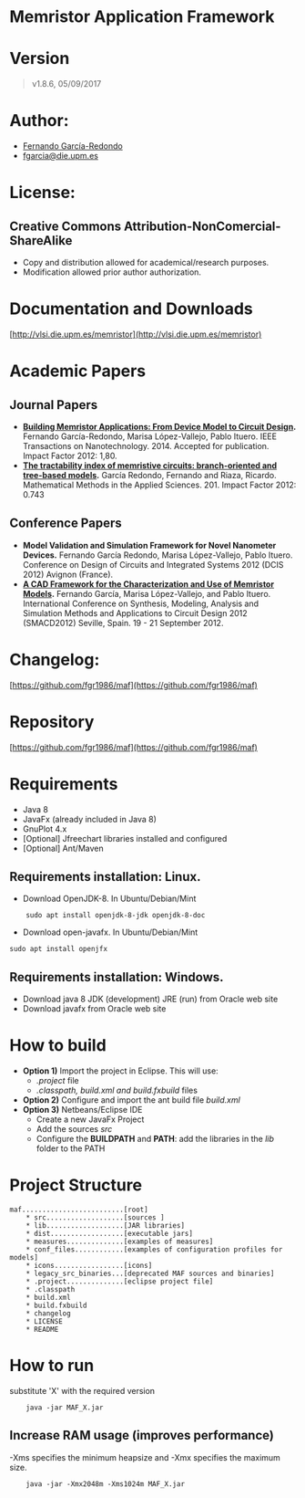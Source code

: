 # Memristor Application Framework

# Version
> v1.8.6, 05/09/2017

# Author:
* [Fernando García-Redondo](http://www.fernandeando.com/profile.html)
* [fgarcia@die.upm.es](mailto:fgarcia@die.upm.es)

# License:
## **Creative Commons Attribution-NonComercial-ShareAlike**
* Copy and distribution allowed for academical/research purposes.
* Modification allowed prior author authorization.

# Documentation and Downloads
[http://vlsi.die.upm.es/memristor](http://vlsi.die.upm.es/memristor)

# Academic Papers
## Journal Papers
* **[Building Memristor Applications: From Device Model to Circuit Design](http://dx.doi.org/10.1109/TNANO.2014.2345093).** Fernando García-Redondo, Marisa López-Vallejo, Pablo Ituero. IEEE Transactions on Nanotechnology. 2014. Accepted for publication. Impact Factor 2012: 1,80.
* **[The tractability index of memristive circuits: branch-oriented and tree-based models](http://oa.upm.es/10286/1/tractmem1.pdf).** García Redondo, Fernando and Riaza, Ricardo. Mathematical Methods in the Applied Sciences. 201. Impact Factor 2012: 0.743

## Conference Papers
* **Model Validation and Simulation Framework for Novel Nanometer Devices.** Fernando García Redondo, Marisa López-Vallejo, Pablo Ituero. Conference on Design of Circuits and Integrated Systems 2012 (DCIS 2012) Avignon (France).
* **[A CAD Framework for the Characterization and Use of Memristor Models](http://dx.doi.org/10.1109/SMACD.2012.6339408).** Fernando García, Marisa López-Vallejo, and Pablo Ituero. International Conference on Synthesis, Modeling, Analysis and Simulation Methods and Applications to Circuit Design 2012 (SMACD2012) Seville, Spain. 19 - 21 September 2012.

# Changelog:
[https://github.com/fgr1986/maf](https://github.com/fgr1986/maf)

# Repository
[https://github.com/fgr1986/maf](https://github.com/fgr1986/maf)


# Requirements
* Java 8
* JavaFx (already included in Java 8)
* GnuPlot 4.x
* [Optional] Jfreechart libraries installed and configured
* [Optional] Ant/Maven

## Requirements installation: Linux.
* Download OpenJDK-8. In Ubuntu/Debian/Mint
```
	sudo apt install openjdk-8-jdk openjdk-8-doc
```
* Download open-javafx. In Ubuntu/Debian/Mint
```
sudo apt install openjfx
```

## Requirements installation: Windows.
* Download java 8 JDK (development) JRE (run) from Oracle web site
* Download javafx from Oracle web site

# How to build
* **Option 1)** Import the project in Eclipse. This will use:
	* *.project* file
	* *.classpath, build.xml and build.fxbuild* files
* **Option 2)** Configure and import the ant build file *build.xml*
* **Option 3)** Netbeans/Eclipse IDE
	* Create a new JavaFx Project
	* Add the sources *src*
	* Configure the **BUILDPATH** and **PATH**: add the libraries in the *lib* folder to the PATH

# Project Structure

```
maf.........................[root]
    * src...................[sources ]
    * lib...................[JAR libraries]
    * dist..................[executable jars]
    * measures..............[examples of measures]
    * conf_files............[examples of configuration profiles for models]
    * icons.................[icons]
    * legacy_src_binaries...[deprecated MAF sources and binaries]
    * .project..............[eclipse project file]
    * .classpath
    * build.xml
    * build.fxbuild
    * changelog
    * LICENSE
    * README
```

# How to run
substitute 'X' with the required version

		java -jar MAF_X.jar

## Increase RAM usage (improves performance)
-Xms specifies the minimum heapsize and -Xmx specifies the maximum size.

		java -jar -Xmx2048m -Xms1024m MAF_X.jar
